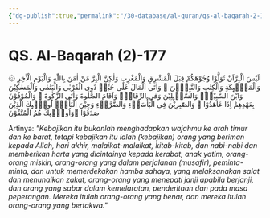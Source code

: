 ```yaml
---
{"dg-publish":true,"permalink":"/30-database/al-quran/qs-al-baqarah-2-177/"}
---
```



# QS. Al-Baqarah (2)-177
۞ لَيْسَ الْبِرَّاَنْ تُوَلُّوْا وُجُوْهَكُمْ قِبَلَ الْمَشْرِقِ وَالْمَغْرِبِ وَلٰكِنَّ الْبِرَّ مَنْ اٰمَنَ بِاللّٰهِ وَالْيَوْمِ الْاٰخِرِ وَالْمَلٰۤىِٕكَةِ وَالْكِتٰبِ وَالنَّبِيّٖنَ ۚ وَاٰتَى الْمَالَ عَلٰى حُبِّهٖ ذَوِى الْقُرْبٰى وَالْيَتٰمٰى وَالْمَسٰكِيْنَ وَابْنَ السَّبِيْلِۙ وَالسَّاۤىِٕلِيْنَ وَفىِ الرِّقَابِۚ وَاَقَامَ الصَّلٰوةَ وَاٰتَى الزَّكٰوةَ ۚ وَالْمُوْفُوْنَ بِعَهْدِهِمْ اِذَا عَاهَدُوْا ۚ وَالصّٰبِرِيْنَ فِى الْبَأْسَاۤءِ وَالضَّرَّاۤءِ وَحِيْنَ الْبَأْسِۗ اُولٰۤىِٕكَ الَّذِيْنَ صَدَقُوْا ۗوَاُولٰۤىِٕكَ هُمُ الْمُتَّقُوْنَ 

Artinya: *"Kebajikan itu bukanlah menghadapkan wajahmu ke arah timur dan ke barat, tetapi kebajikan itu ialah (kebajikan) orang yang beriman kepada Allah, hari akhir, malaikat-malaikat, kitab-kitab, dan nabi-nabi dan memberikan harta yang dicintainya kepada kerabat, anak yatim, orang-orang miskin, orang-orang yang dalam perjalanan (musafir), peminta-minta, dan untuk memerdekakan hamba sahaya, yang melaksanakan salat dan menunaikan zakat, orang-orang yang menepati janji apabila berjanji, dan orang yang sabar dalam kemelaratan, penderitaan dan pada masa peperangan. Mereka itulah orang-orang yang benar, dan mereka itulah orang-orang yang bertakwa."*

